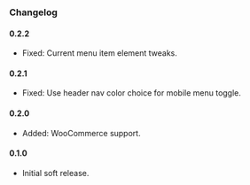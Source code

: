 ### Changelog


#### 0.2.2
* Fixed: Current menu item element tweaks.

#### 0.2.1
* Fixed: Use header nav color choice for mobile menu toggle.

#### 0.2.0
* Added: WooCommerce support.

#### 0.1.0
* Initial soft release.
